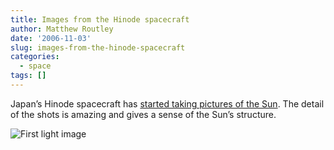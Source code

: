 ```yaml
---
title: Images from the Hinode spacecraft
author: Matthew Routley
date: '2006-11-03'
slug: images-from-the-hinode-spacecraft
categories:
  - space
tags: []
---
```


<p>Japan&#8217;s Hinode spacecraft has <a href="http://science.nasa.gov/headlines/y2006/02nov_firstlight.htm">started taking pictures of the Sun</a>. The detail of the shots is amazing and gives a sense of the Sun&#8217;s structure.</p>

<p><img src="http://science.nasa.gov/headlines/y2006/images/firstlight/sot1_strip.jpg" alt="First light image" title="First light"/></p>